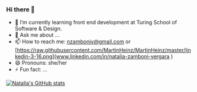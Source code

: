 ### Hi there 👋

- 🌱 I’m currently learning front end development at Turing School of Software & Design.
- 💬 Ask me about ...
- 📫 How to reach me: nzamboniv@gmail.com or [https://raw.githubusercontent.com/MartinHeinz/MartinHeinz/master/linkedin-3-16.png](www.linkedin.com/in/natalia-zamboni-vergara
) 
- 😄 Pronouns: she/her
- ⚡ Fun fact: ...




[![Natalia's GitHub stats](https://github-readme-stats.vercel.app/api?username=nzambonivergara)](https://github.com/nzambonivergara/github-readme-stats)

<!--
**nzambonivergara/nzambonivergara** is a ✨ _special_ ✨ repository because its `README.md` (this file) appears on your GitHub profile.

Here are some ideas to get you started:


- 👯 I’m looking to collaborate on ...
- 🤔 I’m looking for help with ...
- 💬 Ask me about ...
- 📫 How to reach me: ...
- 😄 Pronouns: ...
- ⚡ Fun fact: ...
-->
